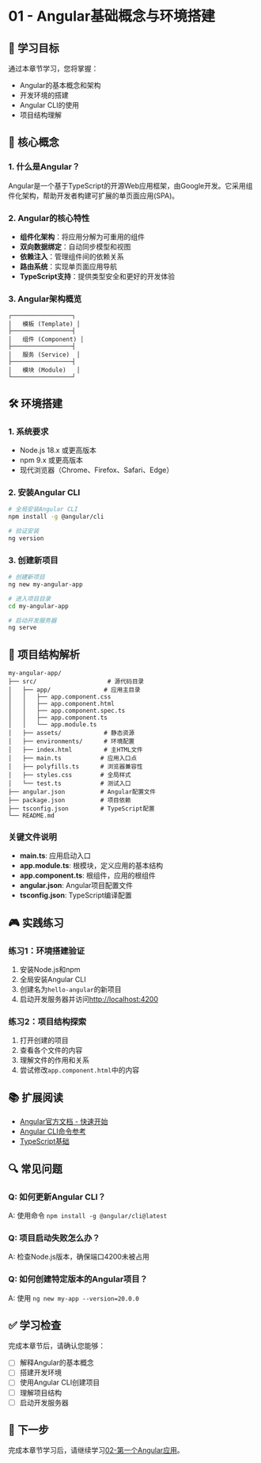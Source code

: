 # 01 - Angular基础概念与环境搭建

## 📖 学习目标

通过本章节学习，您将掌握：

- Angular的基本概念和架构
- 开发环境的搭建
- Angular CLI的使用
- 项目结构理解

## 🎯 核心概念

### 1. 什么是Angular？

Angular是一个基于TypeScript的开源Web应用框架，由Google开发。它采用组件化架构，帮助开发者构建可扩展的单页面应用(SPA)。

### 2. Angular的核心特性

- **组件化架构**：将应用分解为可重用的组件
- **双向数据绑定**：自动同步模型和视图
- **依赖注入**：管理组件间的依赖关系
- **路由系统**：实现单页面应用导航
- **TypeScript支持**：提供类型安全和更好的开发体验

### 3. Angular架构概览

```
┌─────────────────┐
│   模板 (Template) │
├─────────────────┤
│   组件 (Component) │
├─────────────────┤
│   服务 (Service)  │
├─────────────────┤
│   模块 (Module)   │
└─────────────────┘
```

## 🛠️ 环境搭建

### 1. 系统要求

- Node.js 18.x 或更高版本
- npm 9.x 或更高版本
- 现代浏览器（Chrome、Firefox、Safari、Edge）

### 2. 安装Angular CLI

```bash
# 全局安装Angular CLI
npm install -g @angular/cli

# 验证安装
ng version
```

### 3. 创建新项目

```bash
# 创建新项目
ng new my-angular-app

# 进入项目目录
cd my-angular-app

# 启动开发服务器
ng serve
```

## 📁 项目结构解析

```
my-angular-app/
├── src/                    # 源代码目录
│   ├── app/               # 应用主目录
│   │   ├── app.component.css
│   │   ├── app.component.html
│   │   ├── app.component.spec.ts
│   │   ├── app.component.ts
│   │   └── app.module.ts
│   ├── assets/            # 静态资源
│   ├── environments/      # 环境配置
│   ├── index.html         # 主HTML文件
│   ├── main.ts           # 应用入口点
│   ├── polyfills.ts      # 浏览器兼容性
│   ├── styles.css        # 全局样式
│   └── test.ts           # 测试入口
├── angular.json          # Angular配置文件
├── package.json          # 项目依赖
├── tsconfig.json         # TypeScript配置
└── README.md
```

### 关键文件说明

- **main.ts**: 应用启动入口
- **app.module.ts**: 根模块，定义应用的基本结构
- **app.component.ts**: 根组件，应用的根组件
- **angular.json**: Angular项目配置文件
- **tsconfig.json**: TypeScript编译配置

## 🎮 实践练习

### 练习1：环境搭建验证

1. 安装Node.js和npm
2. 全局安装Angular CLI
3. 创建名为`hello-angular`的新项目
4. 启动开发服务器并访问<http://localhost:4200>

### 练习2：项目结构探索

1. 打开创建的项目
2. 查看各个文件的内容
3. 理解文件的作用和关系
4. 尝试修改`app.component.html`中的内容

## 📚 扩展阅读

- [Angular官方文档 - 快速开始](https://angular.cn/start)
- [Angular CLI命令参考](https://angular.cn/cli)
- [TypeScript基础](https://www.typescriptlang.org/docs/)

## 🔍 常见问题

### Q: 如何更新Angular CLI？

A: 使用命令 `npm install -g @angular/cli@latest`

### Q: 项目启动失败怎么办？

A: 检查Node.js版本，确保端口4200未被占用

### Q: 如何创建特定版本的Angular项目？

A: 使用 `ng new my-app --version=20.0.0`

## ✅ 学习检查

完成本章节后，请确认您能够：

- [ ] 解释Angular的基本概念
- [ ] 搭建开发环境
- [ ] 使用Angular CLI创建项目
- [ ] 理解项目结构
- [ ] 启动开发服务器

## 🚀 下一步

完成本章节学习后，请继续学习[02-第一个Angular应用](./../02-first-app/README.md)。
